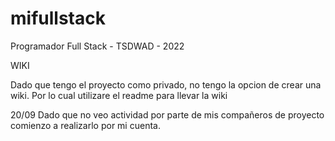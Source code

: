 # mifullstack
Programador Full Stack - TSDWAD - 2022

WIKI

Dado que tengo el proyecto como privado, no tengo la opcion de crear una wiki. Por lo cual utilizare el readme para llevar la wiki


20/09
Dado que no veo actividad por parte de mis compañeros de proyecto comienzo a realizarlo por mi cuenta.

